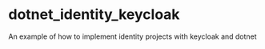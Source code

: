 # dotnet_identity_keycloak
An example of how to implement identity projects with keycloak and dotnet
